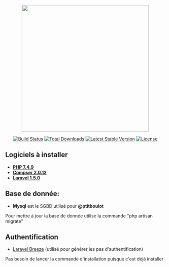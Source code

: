 <p align="center"><a href="https://laravel.com" target="_blank"><img src="https://raw.githubusercontent.com/laravel/art/master/logo-lockup/5%20SVG/2%20CMYK/1%20Full%20Color/laravel-logolockup-cmyk-red.svg" width="400"></a></p>

<p align="center">
<a href="https://travis-ci.org/laravel/framework"><img src="https://travis-ci.org/laravel/framework.svg" alt="Build Status"></a>
<a href="https://packagist.org/packages/laravel/framework"><img src="https://img.shields.io/packagist/dt/laravel/framework" alt="Total Downloads"></a>
<a href="https://packagist.org/packages/laravel/framework"><img src="https://img.shields.io/packagist/v/laravel/framework" alt="Latest Stable Version"></a>
<a href="https://packagist.org/packages/laravel/framework"><img src="https://img.shields.io/packagist/l/laravel/framework" alt="License"></a>
</p>

## Logiciels à installer

- **[PHP 7.4.9](https://php.net)**
- **[Compser 2.0.12](https://getcomposer.org/)**
- **[Laravel 1.5.0](https://laravel.com/)**


## Base de donnée:

- **Mysql** est le SGBD utilisé pour **@ptitboulot**

Pour mettre à jour la base de donnée utilise la commande "php artisan migrate"

## Authentification 

- [Laravel Breeze](https://laravel.com/docs/8.x/starter-kits#laravel-breeze-installation) (utilisé pour générer les pas d'authentification)

Pas besoin de lancer la commande d'installation puisque c'est déjà installer


    

